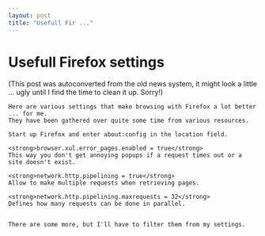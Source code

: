 ```yaml
---
layout: post
title: "Usefull Fir ..."
---
```

<h1>Usefull Firefox settings</h1>
(This post was autoconverted from the old news system,
it might look a little ... ugly until I find the time
to clean it up.
Sorry!)

    Here are various settings that make browsing with Firefox a lot better ... for me.
    They have been gathered over quite some time from various resources.
    
    Start up Firefox and enter about:config in the location field.
    
    <strong>browser.xul.error_pages.enabled = true</strong>
    This way you don't get annoying popups if a request times out or a site doesn't exist.
    
    <strong>network.http.pipelining = true</strong>
    Allow to make multiple requests when retrieving pages.
    
    <strong>network.http.pipelining.maxrequests = 32</strong>
    Defines how many requests can be done in parallel.
    
    
    There are some more, but I'll have to filter them from my settings.
    


